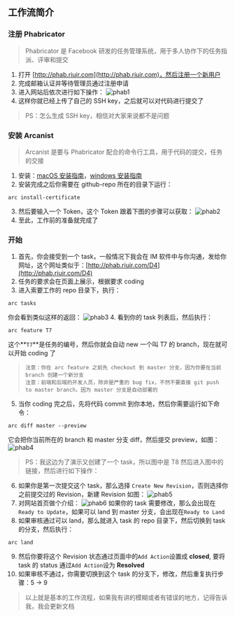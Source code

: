 ## 工作流简介

### 注册 Phabricator
> Phabricator 是 Facebook 研发的任务管理系统，用于多人协作下的任务指派、评审和提交

1. 打开 [http://phab.riuir.com](http://phab.riuir.com)，然后注册一个新用户
2. 完成邮箱认证并等待管理员通过注册申请
3. 进入网站后依次进行如下操作：
    ![phab1](http://cdn.riuir.com/owner/phab1.png)
4. 这样你就已经上传了自己的 SSH key，之后就可以对代码进行提交了
> PS：怎么生成 SSH key，相信对大家来说都不是问题

### 安装 Arcanist
> Arcanist 是要与 Phabricator 配合的命令行工具，用于代码的提交，任务的交接

1. 安装：[macOS 安装指南](https://secure.phabricator.com/book/phabricator/article/arcanist_quick_start/)，[windows 安装指南](https://secure.phabricator.com/book/phabricator/article/arcanist_windows/)
2. 安装完成之后你需要在 github-repo 所在的目录下运行：
``` sell
arc install-certificate
```
3. 然后要输入一个 Token，这个 Token 跟着下图的步骤可以获取：
    ![phab2](http://cdn.riuir.com/owner/phab2.png)
4. 至此，工作前的准备就完成了

### 开始
1. 首先，你会接受到一个 task，一般情况下我会在 IM 软件中与你沟通，发给你网址，这个网址类似于：[http://phab.riuir.com/D4](http://phab.riuir.com/D4)
2. 任务的要求会在页面上展示，根据要求 coding
3. 进入索要工作的 repo 目录下，执行：
```shell
arc tasks
```
你会看到类似这样的返回：
![phab3](http://cdn.riuir.com/owner/phab3.png)
4. 看到你的 task 列表后，然后执行：
```shell
arc feature T7
```
这个**`T7`**是任务的编号，然后你就会自动 new 一个叫 T7 的 branch，现在就可以开始 coding 了
> `注意：你在 arc feature 之前先 checkout 到 master 分支，因为你要在当前 branch 创建一个新分支`<br/>
> `注意：前端和后端的开发人员，除非是严重的 bug fix，不然不要直接 git push to master branch，因为 master 分支是自动部署的`
5. 当你 coding 完之后，先将代码 commit 到你本地，然后你需要运行如下命令：
```shell
arc diff master --preview 
```
它会把你当前所在的 branch 和 master 分支 diff，然后提交 preview，如图：
![phab4](http://cdn.riuir.com/owner/phab4.png)
> PS：我这边为了演示又创建了一个 task，所以图中是 T8
然后进入图中的链接，然后进行如下操作：
6. 如果你是第一次提交这个 task，那么选择 `Create New Revision`，否则选择你之前提交过的 Revision，新建 Revision 如图：
![phab5](http://cdn.riuir.com/owner/phab5.png)
7. 对网站首页做个介绍：
![phab6](http://cdn.riuir.com/owner/phab6.png)
如果你的 task 需要修改，那么会出现在`Ready to Update`，如果可以 land 到 master 分支，会出现在`Ready to Land`
8. 如果审核通过可以 land，那么就进入 task 的 repo 目录下，然后切换到 task 的分支，然后执行：
```shell
arc land
```
9. 然后你要将这个 Revision 状态通过页面中的`Add Action`设置成 **closed**, 要将 task 的 status 通过`Add Action`设为 **Resolved**
10. 如果审核不通过，你需要切换到这个 task 的分支下，修改，然后重复执行步骤：5 -> 9

> 以上就是基本的工作流程，如果我有讲的模糊或者有错误的地方，记得告诉我，我会更新文档